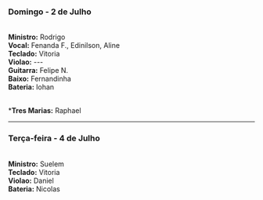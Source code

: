 ### Domingo - 2 de Julho
<br/> **Ministro:** Rodrigo
<br/> **Vocal:** Fenanda F., Edinilson, Aline
<br/> **Teclado:** Vitoria
<br/> **Violao:** ---
<br/> **Guitarra:** Felipe N.
<br/> **Baixo:** Fernandinha
<br/> **Bateria:** Iohan

<br/> ***Tres Marias:** Raphael

---
### Terça-feira - 4 de Julho
<br/> **Ministro:** Suelem
<br/> **Teclado:** Vitoria
<br/> **Violao:** Daniel
<br/> **Bateria:** Nicolas

